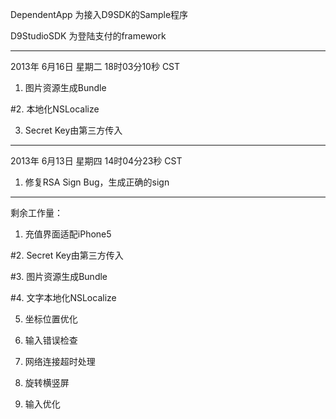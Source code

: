 DependentApp 为接入D9SDK的Sample程序

D9StudioSDK 为登陆支付的framework

------------------------------------

2013年 6月16日 星期二 18时03分10秒 CST

1. 图片资源生成Bundle

#2. 本地化NSLocalize

3. Secret Key由第三方传入

----

2013年 6月13日 星期四 14时04分23秒 CST

1. 修复RSA Sign Bug，生成正确的sign

--------------------------------------

剩余工作量：

1. 充值界面适配iPhone5

#2. Secret Key由第三方传入

#3. 图片资源生成Bundle

#4. 文字本地化NSLocalize

5. 坐标位置优化

6. 输入错误检查

7. 网络连接超时处理

8. 旋转横竖屏

9. 输入优化
